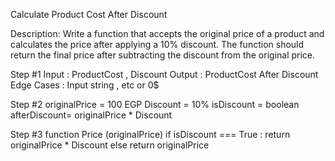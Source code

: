 Calculate Product Cost After Discount

Description:
Write a function that accepts the original price of a product and calculates the price after applying a 10% discount. The function should return the final price after subtracting the discount from the original price.

Step #1
Input : ProductCost , Discount
Output : ProductCost After Discount
Edge Cases : Input string , etc or 0$

Step #2
originalPrice = 100 EGP
Discount = 10%
isDiscount = boolean
afterDiscount= originalPrice * Discount

Step #3
function Price (originalPrice)
        if isDiscount === True :
        return originalPrice * Discount
        else
        return originalPrice